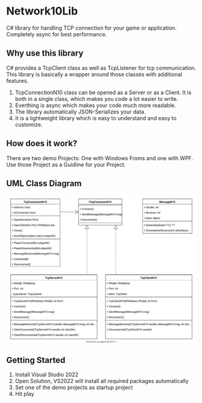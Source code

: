 # Network10Lib
C# library for handling TCP connection for your game or application. Completely async for best performance.

## Why use this library
C# provides a TcpClient class as well as TcpListener for tcp communication. This library is basically a wrapper around those classes with additional features.
1. TcpConnectionN10 class can be opened as a Server or as a Client. It is both in a single class, which makes you code a lot easier to write.
2. Everthing is async which makes your code much more readable.
3. The library automatically JSON-Serializes your data.
4. It is a lightweight library which is easy to understand and easy to customize.

## How does it work?
There are two demo Projects: One with Windows Froms and one with WPF. Use those Project as a Guidline for your Project.

## UML Class Diagram

<img src="./Images/ClassDiagram.svg">

## Getting Started

1. Install Visual Studio 2022
2. Open Solution, VS2022 will install all required packages automatically
3. Set one of the demo projects as startup project
4. Hit play
